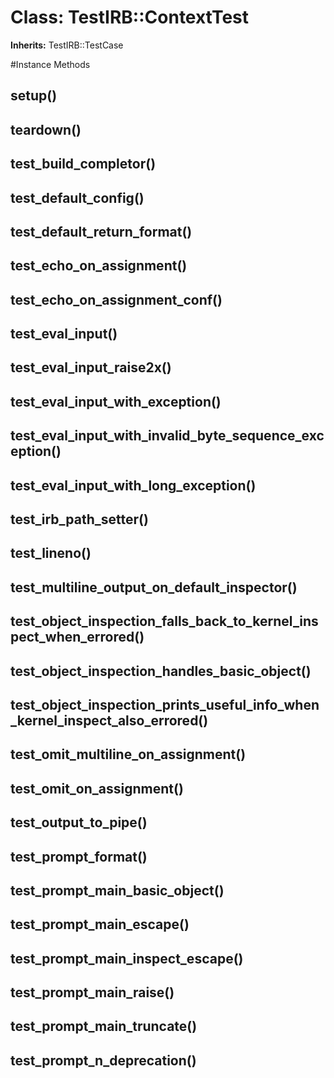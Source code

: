 # Class: TestIRB::ContextTest
**Inherits:** TestIRB::TestCase
    




#Instance Methods
## setup() [](#method-i-setup)

## teardown() [](#method-i-teardown)

## test_build_completor() [](#method-i-test_build_completor)

## test_default_config() [](#method-i-test_default_config)

## test_default_return_format() [](#method-i-test_default_return_format)

## test_echo_on_assignment() [](#method-i-test_echo_on_assignment)

## test_echo_on_assignment_conf() [](#method-i-test_echo_on_assignment_conf)

## test_eval_input() [](#method-i-test_eval_input)

## test_eval_input_raise2x() [](#method-i-test_eval_input_raise2x)

## test_eval_input_with_exception() [](#method-i-test_eval_input_with_exception)

## test_eval_input_with_invalid_byte_sequence_exception() [](#method-i-test_eval_input_with_invalid_byte_sequence_exception)

## test_eval_input_with_long_exception() [](#method-i-test_eval_input_with_long_exception)

## test_irb_path_setter() [](#method-i-test_irb_path_setter)

## test_lineno() [](#method-i-test_lineno)

## test_multiline_output_on_default_inspector() [](#method-i-test_multiline_output_on_default_inspector)

## test_object_inspection_falls_back_to_kernel_inspect_when_errored() [](#method-i-test_object_inspection_falls_back_to_kernel_inspect_when_errored)

## test_object_inspection_handles_basic_object() [](#method-i-test_object_inspection_handles_basic_object)

## test_object_inspection_prints_useful_info_when_kernel_inspect_also_errored() [](#method-i-test_object_inspection_prints_useful_info_when_kernel_inspect_also_errored)

## test_omit_multiline_on_assignment() [](#method-i-test_omit_multiline_on_assignment)

## test_omit_on_assignment() [](#method-i-test_omit_on_assignment)

## test_output_to_pipe() [](#method-i-test_output_to_pipe)

## test_prompt_format() [](#method-i-test_prompt_format)

## test_prompt_main_basic_object() [](#method-i-test_prompt_main_basic_object)

## test_prompt_main_escape() [](#method-i-test_prompt_main_escape)

## test_prompt_main_inspect_escape() [](#method-i-test_prompt_main_inspect_escape)

## test_prompt_main_raise() [](#method-i-test_prompt_main_raise)

## test_prompt_main_truncate() [](#method-i-test_prompt_main_truncate)

## test_prompt_n_deprecation() [](#method-i-test_prompt_n_deprecation)

